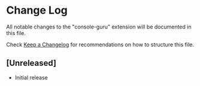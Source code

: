 # Change Log

All notable changes to the "console-guru" extension will be documented in this file.

Check [Keep a Changelog](http://keepachangelog.com/) for recommendations on how to structure this file.

## [Unreleased]

- Initial release